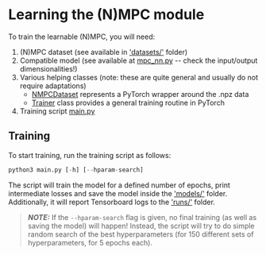 # Learning the (N)MPC module #
To train the learnable (N)MPC, you will need:
1. (N)MPC dataset (see available in ['datasets/'](../../datasets/) folder)
2. Compatible model (see available at [mpc_nn.py](mpc_nn.py) -- check the input/output dimensionalities!)
3. Various helping classes (note: these are quite general and usually do not require adaptations)
    - [NMPCDataset](mpc_dataset.py) represents a PyTorch wrapper around the .npz data
    - [Trainer](utils.py) class provides a general training routine in PyTorch
4. Training script [main.py](main.py)


## Training ##
To start training, run the training script as follows:

```python
python3 main.py [-h] [--hparam-search]
```

The script will train the model for a defined number of epochs, print intermediate losses and save the model inside the ['models/'](../../models/) folder.
Additionally, it will report Tensorboard logs to the ['runs/'](runs/) folder.

> **_NOTE:_** If the `--hparam-search` flag is given, no final training (as well as saving the model) will happen! Instead, the script will try to do simple
random search of the best hyperparameters (for 150 different sets of hyperparameters, for 5 epochs each).